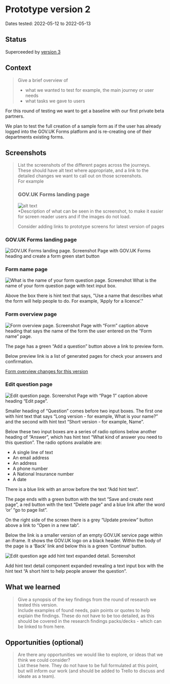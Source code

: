 # Prototype version 2

Dates tested: 2022-05-12 to 2022-05-13

## Status

Superceeded by [version 3](../prototype-version-3)

## Context

> Give a brief overview of
> - what we wanted to test for example, the main journey or user needs
> - what tasks we gave to users

For this round of testing we want to get a baseline with our first private beta partners.

We plan to test the full creation of a sample form as if the user has already logged into the GOV.UK Forms platform and is re-creating one of their departments existing forms.


## Screenshots

> List the screenshots of the different pages across the journeys.  
> These should have alt text where appropriate, and a link to the detailed changes we want to call out on those screenshots.  
> For example  
> ### GOV.UK Forms landing page  
> ![alt text](screenshots/001-forms-landing.png)  
> *Description of what can be seen in the screenshot, to make it easier for screen reader users and if the images do not load.  
>  
> Consider adding links to prototype screens for latest version of pages

### GOV.UK Forms landing page
![GOV.UK Forms landing page. Screenshot](screenshots/001-forms-landing.png)
Page with GOV.UK Forms heading and create a form green start button


### Form name page
![What is the name of your form question page. Screenshot](screenshots/002-name-your-form.png)
What is the name of your form question page with text input box.

Above the box there is hint text that says, "Use a name that describes what the form will help people to do. For example, ‘Apply for a licence’."


### Form overview page
![Form overview page. Screenshot](screenshots/003-form-overview-first-time.png)
Page with “Form” caption above heading that says the name of the form the user entered on the “Form name” page.

The page has a green “Add a question” button above a link to preview form.

Below preview link is a list of generated pages for check your answers and confirmation.

[Form overview changes for this version](page-detail/form-overview.md)


### Edit question page
![Edit question page. Screenshot](screenshots/004-edit-page-1.png)
Page with “Page 1” caption above heading “Edit page”.

Smaller heading of “Question” comes before two input boxes. The first one with hint text that says “Long version - for example, What is your name?” and the second with hint text “Short version - for example, Name”.

Below these two input boxes are a series of radio options below another heading of “Answer”, which has hint text “What kind of answer you need to this question”. The radio options available are:

- A single line of text
- An email address
- An address
- A phone number
- A National Insurance number
- A date

There is a blue link with an arrow before the text “Add hint text”.

The page ends with a green button with the text “Save and create next page”, a red button with the text “Delete page” and a blue link after the word ‘or’ “go to page list”.

<!-- describe side preview pane -->
On the right side of the screen there is a grey “Update preview” button above a link to “Open in a new tab”.

Below the link is a smaller version of an empty GOV.UK service page within an iframe. It shows the GOV.UK logo on a black header. Within the body of the page is a ‘Back’ link and below this is a green ‘Continue’ button.

![Edit question age add hint text expanded detail. Screenshot](screenshots/004-edit-page-1-hint.png)
<!-- describe expanded hint text -->
Add hint text detail component expanded revealing a text input box with the hint text “A short hint to help people answer the question”.


## What we learned

> Give a synopsis of the key findings from the round of research we tested this version.  
> Include examples of found needs, pain points or quotes to help explain the findings. These do not have to be too detailed, as this should be covered in the research findings packs/decks - which can be linked to from here.


## Opportunities (optional)

> Are there any opportunities we would like to explore, or ideas that we think we could consider?  
> List these here. They do not have to be full formulated at this point, but will inform our work (and should be added to Trello to discuss and ideate as a team).
